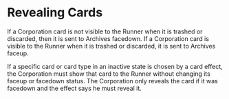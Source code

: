# Revealing Cards

If a Corporation card is not visible to the Runner when it is trashed or
discarded, then it is sent to Archives facedown. If a Corporation card
is visible to the Runner when it is trashed or discarded, it is sent to
Archives faceup.

If a specific card or card type in an inactive state is chosen by a card
effect, the Corporation must show that card to the Runner without
changing its faceup or facedown status. The Corporation only reveals the
card if it was facedown and the effect says he must reveal it.
